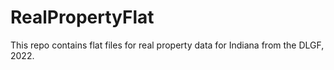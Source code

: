 # RealPropertyFlat
This repo contains flat files for real property data for Indiana from the DLGF, 2022.
